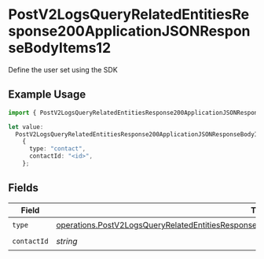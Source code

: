 # PostV2LogsQueryRelatedEntitiesResponse200ApplicationJSONResponseBodyItems12

Define the user set using the SDK

## Example Usage

```typescript
import { PostV2LogsQueryRelatedEntitiesResponse200ApplicationJSONResponseBodyItems12 } from "orq-poc-typescript-multi-env-version/models/operations";

let value:
  PostV2LogsQueryRelatedEntitiesResponse200ApplicationJSONResponseBodyItems12 =
    {
      type: "contact",
      contactId: "<id>",
    };
```

## Fields

| Field                                                                                                                                                                                                                | Type                                                                                                                                                                                                                 | Required                                                                                                                                                                                                             | Description                                                                                                                                                                                                          |
| -------------------------------------------------------------------------------------------------------------------------------------------------------------------------------------------------------------------- | -------------------------------------------------------------------------------------------------------------------------------------------------------------------------------------------------------------------- | -------------------------------------------------------------------------------------------------------------------------------------------------------------------------------------------------------------------- | -------------------------------------------------------------------------------------------------------------------------------------------------------------------------------------------------------------------- |
| `type`                                                                                                                                                                                                               | [operations.PostV2LogsQueryRelatedEntitiesResponse200ApplicationJSONResponseBodyItems1Evals12Type](../../models/operations/postv2logsqueryrelatedentitiesresponse200applicationjsonresponsebodyitems1evals12type.md) | :heavy_check_mark:                                                                                                                                                                                                   | N/A                                                                                                                                                                                                                  |
| `contactId`                                                                                                                                                                                                          | *string*                                                                                                                                                                                                             | :heavy_check_mark:                                                                                                                                                                                                   | N/A                                                                                                                                                                                                                  |